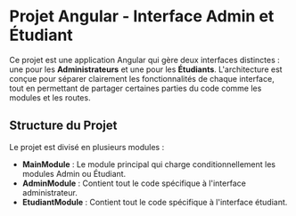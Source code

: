# Projet Angular - Interface Admin et Étudiant

Ce projet est une application Angular qui gère deux interfaces distinctes : une pour les **Administrateurs** et une pour les **Étudiants**. L'architecture est conçue pour séparer clairement les fonctionnalités de chaque interface, tout en permettant de partager certaines parties du code comme les modules et les routes.

## Structure du Projet

Le projet est divisé en plusieurs modules :

- **MainModule** : Le module principal qui charge conditionnellement les modules Admin ou Étudiant.
- **AdminModule** : Contient tout le code spécifique à l'interface administrateur.
- **EtudiantModule** : Contient tout le code spécifique à l'interface étudiant.


